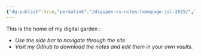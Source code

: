 ```yaml
---
{"dg-publish":true,"permalink":"/digipen-cs-notes-homepage-jsl-2025/","tags":["gardenEntry"]}
---
```


This is the home of my digital garden :

 
- *Use the side bar to navigate through the site.*
- *Visit my Github to download the notes and edit them in your own vaults.*



